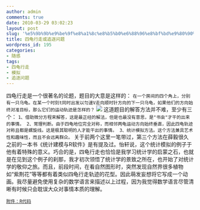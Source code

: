 ```yaml
---
author: admin
comments: true
date: 2010-03-29 03:02:23
layout: post
slug: '%e5%9b%9b%e9%be%9f%e8%a1%8c%e8%b5%b0%e6%88%96%e8%bf%bd%e9%80%90%e9%97%ae%e9%a2%98'
title: 四龟行走或追逐问题
wordpress_id: 195
categories:
- 随感
tags:
- 四龟行走
- 模拟
- 追逐问题
---
```


四龟行走是一个很著名的论题，题目的大意是这样的：
`在一个房间的四个角上，分别有一只乌龟。在某一个时刻t同时出发以匀速V走向顺时针方向的下一只乌龟，如果他们的方向始终对准目标，那么它们的运动轨迹是怎样的？`
[![](http://yishuo.cos.name/wp-content/uploads/2010/03/movie.gif)](http://yishuo.cos.name/wp-content/uploads/2010/03/movie.gif)
这道题目的解答方法并不难，至少有三个：
`
1、借助微分方程来解答，这是最正经的解法，但是也最没有意思，是"书虫"才干的出来的事情。
2、常理判断。由于四龟地位完全对称，而相邻两龟运动方向始终垂直，因此四龟轨迹对称且都是螺旋线。这是极其聪明的人才能干出的事情。
3、统计模拟方法。这个方法兼具艺术性和趣味性，而且不会远离群众。
`
关于前两个这里一笔带过，第三个方法在薛毅很久之前的一本书《统计建模与R软件》是有提及过。怡轩说，这个统计模拟的例子于他有着特殊的意义。巧合的是，四龟行走也恰恰是我学习统计学的启蒙之石，也就是在见到这个例子的刹那，我才初次领悟了统计学的景致之所在，也开始了对统计学的敬仰之旅。而且，前段时间，在看自然图形时，突然发现自然界很多植物如“紫荆花”等等都有着类似四龟行走轨迹的花型。因此萌发妄想将它写成一个动画。我尽量避免使用复杂的数学语言来描述以上过程，因为我觉得数学语言尽管清晰有时候只会耽误大众对事情本质的理解。

[`附件：R代码`](http://yishuo.cos.name/wp-content/uploads/2010/03/R代码.txt)
